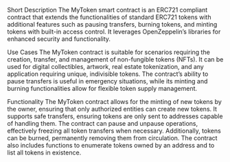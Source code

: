 Short Description
The MyToken smart contract is an ERC721 compliant contract that extends the functionalities of standard ERC721 tokens with additional features such as pausing transfers, burning tokens, and minting tokens with built-in access control. It leverages OpenZeppelin’s libraries for enhanced security and functionality.

Use Cases
The MyToken contract is suitable for scenarios requiring the creation, transfer, and management of non-fungible tokens (NFTs). It can be used for digital collectibles, artwork, real estate tokenization, and any application requiring unique, indivisible tokens. The contract’s ability to pause transfers is useful in emergency situations, while its minting and burning functionalities allow for flexible token supply management.

Functionality
The MyToken contract allows for the minting of new tokens by the owner, ensuring that only authorized entities can create new tokens. It supports safe transfers, ensuring tokens are only sent to addresses capable of handling them. The contract can pause and unpause operations, effectively freezing all token transfers when necessary. Additionally, tokens can be burned, permanently removing them from circulation. The contract also includes functions to enumerate tokens owned by an address and to list all tokens in existence.